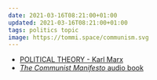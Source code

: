 ```yaml
---
date: 2021-03-16T08:21:00+01:00
updated: 2021-03-16T08:21:00+01:00
tags: politics topic
image: https://tommi.space/communism.svg
---
```

- [POLITICAL THEORY - Karl Marx](https://www.youtube.com/watch?v=fSQgCy_iIcc "POLITICAL THEORY - Karl Marx")
- [<cite>The Communist Manifesto</cite> audio book](https://archive.org/details/communistmanifesto_librivox/marx_engels_communistmanifesto_1.mp3 "The Communist Manifesto, by Karl Marx and Friedrich Engels")
